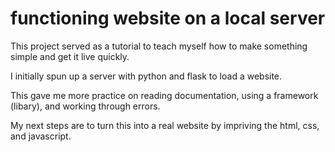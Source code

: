 # functioning website on a local server

This project served as a tutorial to teach myself how to make something simple and get it live quickly.

I initially spun up a server with python and flask to load a website.

This gave me more practice on reading documentation, using a framework (libary), and working through errors.

My next steps are to turn this into a real website by impriving the html, css, and javascript. 

